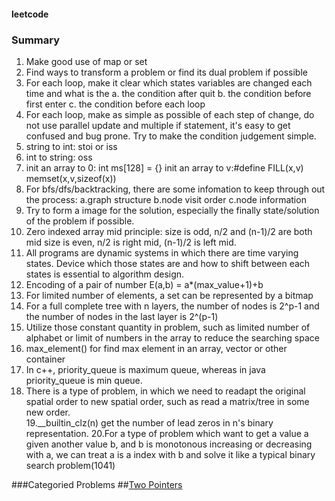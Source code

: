 #### leetcode
### Summary
1. Make good use of map or set
2. Find ways to transform a problem or find its dual problem if possible
3. For each loop, make it clear which states variables are changed each time and what is the 
   a. the condition after quit
   b. the condition before first enter
   c. the condition before each loop
4. For each loop, make as simple as possible of each step of change, do not use parallel update and multiple if statement, it's easy to get confused and bug prone. Try to make the condition judgement simple.
5. string to int: stoi or iss
6. int to string: oss
7. init an array to 0: int ms[128] = {}
   init an array to v:#define FILL(x,v) memset(x,v,sizeof(x))
8. For bfs/dfs/backtracking, there are some infomation to keep through out the process:
    a.graph structure
    b.node visit order
    c.node information
9. Try to form a image for the solution, especially the finally state/solution of the problem if possible.
10. Zero indexed array mid principle: size is odd, n/2 and (n-1)/2 are both mid
                                      size is even, n/2 is right mid, (n-1)/2 is left mid.
11. All programs are dynamic systems in which there are time varying states. Device which those states are and how to shift between each states is essential to algorithm design.
12. Encoding of a pair of number E(a,b) = a*(max_value+1)+b
13. For limited number of elements, a set can be represented by a bitmap
14. For a full complete tree with n layers, the number of nodes is 2^p-1 and the number of nodes in the last layer is 2^(p-1)
15. Utilize those constant quantity in problem, such as limited number of alphabet or limit of numbers in the array to reduce the searching space
16. max_element() for find max element in an array, vector or other container
17. In c++, priority_queue is maximum queue, whereas in java priority_queue is min queue. 
18. There is a type of problem, in which we need to readapt the original spatial order to new spatial order, such as read a matrix/tree in some new order.  
19.__builtin_clz(n) get the number of lead zeros in n's binary representation.
20.For a type of problem which want to get a value a given another value b, and b is monotonous increasing or decreasing with a, we can treat a is a index with b and solve it like a typical binary search problem(1041)


###Categoried Problems
##[Two Pointers](test.html)


